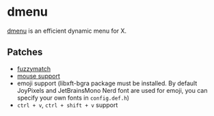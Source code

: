# dmenu

[dmenu](https://tools.suckless.org/dmenu/) is an efficient dynamic menu for X.

## Patches

- [fuzzymatch](https://tools.suckless.org/dmenu/patches/fuzzymatch/)
- [mouse support](https://tools.suckless.org/dmenu/patches/mouse-support/)
- emoji support (libxft-bgra package must be installed. By default JoyPixels and JetBrainsMono Nerd font are used for emoji, you can specify your own fonts in `config.def.h`)
- `ctrl + v`, `ctrl + shift + v` support
